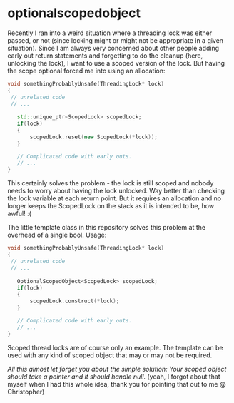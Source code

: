 # optionalscopedobject

Recently I ran into a weird situation where a threading lock was either passed, or not (since locking might or might not be appropriate in a given situation).
Since I am always very concerned about other people adding early out return statements and forgetting to do the cleanup (here, unlocking the lock), I want to use a scoped version of the lock. But having the scope optional forced me into using an allocation:
 ``` cpp
void somethingProbablyUnsafe(ThreadingLock* lock)
{
  // unrelated code
  // ...
  
	std::unique_ptr<ScopedLock> scopedLock;
	if(lock)
	{
		scopedLock.reset(new ScopedLock(*lock));
	}

	// Complicated code with early outs.
	// ...
}
 ```
This certainly solves the problem - the lock is still scoped and nobody needs to worry about having the lock unlocked. Way better than checking the lock variable at each return point. But it requires an allocation and no longer keeps the ScopedLock on the stack as it is intended to be, how awful! :(

The little template class in this repository solves this problem at the overhead of a single bool. Usage:
 ``` cpp
void somethingProbablyUnsafe(ThreadingLock* lock)
{
  // unrelated code
  // ...
  
	OptionalScopedObject<ScopedLock> scopedLock;
	if(lock)
	{
		scopedLock.construct(*lock);
	}

	// Complicated code with early outs.
	// ...
}
 ```
 Scoped thread locks are of course only an example. The template can be used with any kind of scoped object that may or may not be required.
 
*All this almost let forget you about the simple solution: Your scoped object should take a pointer and it should handle null.* (yeah, I forgot about that myself when I had this whole idea, thank you for pointing that out to me @ Christopher)

